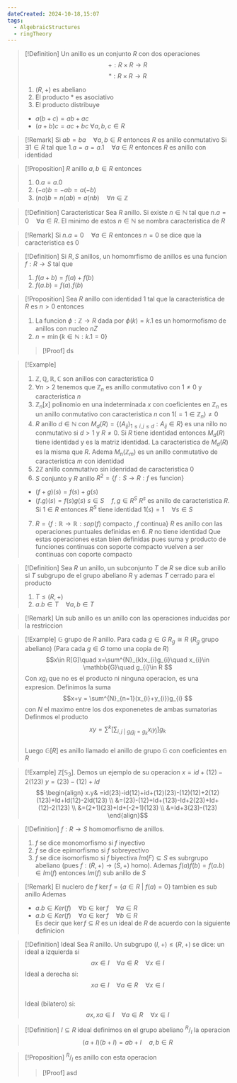 ```yaml
---
dateCreated: 2024-10-18,15:07
tags:
  - AlgebraicStructures
  - ringTheory
---
```

>[!Definition]
>Un anillo es un conjunto $R$ con dos operaciones
>$$+ : R\times R\rightarrow R$$
>$$* : R\times R \rightarrow R$$
>1. $(R,+)$ es abeliano 
>2. El producto $*$ es asociativo
>3. El producto distribuye
>- $a(b+c)=ab+ac$
>- $(a+b)c=ac+bc$
>${} \forall a,b,c\in R$  
>  

>[!Remark]
>Si $ab=ba\quad\forall a,b\in R$ entonces $R$ es anillo conmutativo
>Si $\exists 1\in R$ tal que $1.a=a=a.1\quad\forall a\in R$ entonces $R$ es anillo con identidad
>

>[!Proposition]
>$R$ anillo $a,b\in R$ entonces
>1. $0.a=a.0$
>2. $(-a)b=-ab=a(-b)$
>3. $(na)b=n(ab)=a(nb)\quad\forall n\in \mathbb{Z}$

>[!Definition] Caracteristicar
>Sea $R$ anillo. Si existe $n\in \mathbb{N}$ tal que $n.a=0\quad\forall a\in R$. El minimo de estos $n\in \mathbb{N}$ se nombra caracteristica de $R$

>[!Remark]
>Si $n.a=0\quad\forall a\in R$ entonces $n=0$ se dice que la caracteristica es 0

>[!Definition]
>Si $R,S$ anillos, un homomrfismo de anillos es una funcion $f : R\rightarrow S$ tal que 
>1. ${} f(a+b)=f(a)+f(b) {}$
>2. $f(a.b)=f(a).f(b)$

>[!Proposition]
>Sea $R$ anillo con identidad $1$ tal que la caracteristica de $R$ es $n>0$ entonces 
>1. La funcion $\phi:\mathbb{Z}\rightarrow R$ dada por $\phi(k)=k.1$ es un homormofismo de anillos con nucleo $nZ$ 
>2. $n=\min\{ k\in \mathbb{N}:k.1=0 \}$ 
>>[!Proof]
>>ds

>[!Example]
>1. $\mathbb{Z},\mathbb{Q},\mathbb{R},\mathbb{C}$ son anillos con caracteristica 0
>2. $\forall n>2$ tenemos que $\mathbb{Z}_{n}$ es anillo conmutativo con $1\neq0$ y caracteristica $n$
>3. $\mathbb{Z}_{n}[x]$ polinomio en una indeterminada $x$ con coeficientes en $\mathbb{Z}_{n}$ es un anillo conmutativo con caracteristica $n$ con $1(=1\in \mathbb{Z}_{n})\neq0$
>4. $R$ anillo $d\in \mathbb{N}$ con $M_{d}(R)=\{ (A_{ij})_{1\leq i,j\leq d}:A_{ij}\in R \}$ es una nillo no conmutativo si $d>1$ y $R\neq0$. Si $R$ tiene identidad entonces $M_{d}(R)$ tiene identidad y es la matriz identidad.
>La caracteristica de $M_{d}(R)$ es la misma que $R$. Adema $M_{n}(\mathbb{Z}_{m})$ es un anillo conmutativo de caracteristica $m$ con identidad
>5. $2\mathbb{Z}$ anillo conmutativo sin idenridad de caracteristica 0
>6. $S$ conjunto y $R$ anillo $R^{2}=\{ f : S\rightarrow R :f \text{ es funcion}\}$  
>- $(f+g)(s)=f(s)+g(s)$ 
>- $(f.g)(s)=f(s)g(s)$
>$s\in S\quad f,g\in R^{S}$
>$R^{s}$ es anillo de caracteristica $R$. Si $1\in R$ entonces $R^{S}$ tiene identidad $1(s)=1\quad\forall s\in S$
>7. $R=\{ f : \mathbb{R}\rightarrow \mathbb{R}:sop(f) \text{ compacto },f\text{ continua}\}$ $R$ es anillo con las operaciones puntuales definidas en $6.$ $R$ no tiene identidad
>Que estas operaciones estan bien definidas pues suma y producto de funciones continuas con soporte compacto vuelven a ser continuas con coporte compacto

>[!Definition]
>Sea $R$ un anillo, un subconjunto $T$ de $R$ se dice sub anillo si $T$ subgrupo de el grupo abeliano $R$ y ademas $T$ cerrado para el producto
>1. $T\leq (R,+)$
>2. $a.b\in T\quad\forall a,b\in T$

>[!Remark]
>Un sub anillo es un anillo con las operaciones inducidas por la restriccion

>[!Example]
>$\mathbb{G}$ grupo de $R$ anillo. Para cada $g\in G$ $R_{g}\cong R$ ($R_{g}$ grupo abeliano) (Para cada $g\in G$ tomo una copia de $R$)
>$$x\in R[G]\quad x=\sum^{N}_{k}x_{i}g_{i}\quad x_{i}\in \mathbb{G}\quad g_{i}\in R  $$
Con $xg_{i}$ que no es el producto ni ninguna operacion, es una expresion.
>Definimos la suma $$x+y = \sum^{N}_{n=1}(x_{i}+y_{i})g_{i} $$ con $N$ el maximo entre los dos exponenetes de ambas sumatorias
>Definmos el producto $$xy=\sum^{k}\bigg[\sum_{i,j\  |\ g_{i} g_{j}= g_{k}} x_{i}y_{j}\bigg]g_{k}  $$   
>Luego $\mathbb{G}[R]$ es anillo llamado el anillo de grupo $\mathbb{G}$ con coeficientes en $R$      
>

>[!Example]
>$\mathbb{Z}[\mathbb{S}_{3}]$. Demos un ejemplo de su operacion
>$x=id + (12) -2(123)$ 
>$y=(23)-(12)+Id$
>$$
\begin{align} x.y& =id(23)-id(12)+id+(12)(23)-(12)(12)+2(12)(123)+Id+Id(12)-2Id(123) \\
&=(23)-(12)+Id+(123)-Id+2(23)+Id+(12)-2(123) \\
&=(2+1)(23)+Id+(-2+1)(123) \\
&=Id+3(23)-(123)
\end{align}$$

>[!Definition]
>$f : R\rightarrow S$ homomorfismo de anillos. 
>1. $f$ se dice monomorfismo si $f$ inyectivo    
>2. $f$ se dice epimorfismo si $f$ sobreyectivo
>3. $f$ se dice isomorfismo si $f$ biyectiva
>$Im(F)\subseteq S$ es subrgrupo abeliano (pues $f : (R,+)\rightarrow (S,+)$ homo). 
>Ademas $f(a)f(b)=f(a.b)\in Im(f)$ entonces $Im(f)$ sub anillo de $S$
>

>[!Remark]
>El nuclero de $f$ $\ker{f}=\{ a\in R\ |\ f(a)=0 \}$ tambien es sub anillo
>Ademas 
>- $a.b\in Ker(f)\quad \forall b\in\ker f\quad\forall a\in R$
>- $a.b\in Ker(f)\quad \forall a\in\ker f\quad\forall b\in R$  
>Es decir que $\ker f \subseteq R$ es un ideal de $R$ de acuerdo con la siguiente definicion

>[!Definition] Ideal
>Sea $R$ anillo. Un subgrupo $(I,+)\leq (R,+)$ se dice: 
>un ideal a izquierda si 
>$$ax\in I\quad\forall a\in R\quad\forall x\in I$$
>Ideal a derecha si:
>$$xa\in I\quad\forall a\in R\quad\forall x\in I$$        
>Ideal (bilatero) si:
>$$ax,xa\in I\quad\forall a\in R\quad\forall x\in I$$        
>

>[!Definition]
>$I\subseteq R$ ideal definimos en el grupo abeliano $^{R}/_I$ la operacion 
>$$(a+I)(b+I)=ab+I\quad a,b\in R$$

>[!Proposition]
>$^{R}/_{I}$ es anillo con esta operacion
>>[!Proof]
>>asd
>
